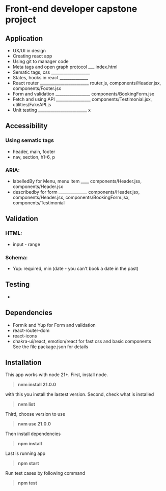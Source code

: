 # Front-end developer capstone project

## Application
 - UX/UI in design
 - Creating react app
 - Using git to manager code
 - Meta tags and open graph protocol ___ index.html
 - Sematic tags, css ___________________ 
 - States, hooks in react ______________
 - React router ________________________ router.js, components/Header.jsx, components/Footer.jsx
 - Form and validation _________________ components/BookingForm.jsx
 - Fetch and using API _________________ components/Testimonial.jsx, utilities/FakeAPI.js
 - Unit testing ________________________ x

## Accessibility

### Using sematic tags
 - header, main, footer
 - nav, section, h1-6, p
### ARIA:
 - labelledBy for Menu, menu item ____ components/Header.jsx, components/Header.jsx
 - describedby for form ______________ components/Header.jsx, components/Header.jsx, components/BookingForm.jsx, components/Testimonial

## Validation
### HTML:
 - input - range
### Schema:
 - Yup: required, min (date - you can't book a date in the past)

## Testing
 - 

## Dependencies
- Formik and Yup for Form and validation
- react-router-dom
- react-icons
- chakra-ui/react, emotion/react for fast css and basic components<br/>
See the file package.json for details

## Installation
This app works with node 21+. First, install node.
> **nvm install 21.0.0**
>
 with this you install the lastest version. Second, check what is installed

> **nvm list**
>
 Third, choose version to use

> **nvm use 21.0.0**
>
 Then install dependencies

> **npm install**
>
 Last is running app

> **npm start**
>
 Run test cases by following command

> **npm test**